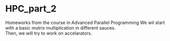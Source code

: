 # HPC_part_2
Homeworks from the course in Advanced Parallel Programming
We wil start with a basic mutrix multiplication in different sauces.  
Then, we will try to work on accelarators.
